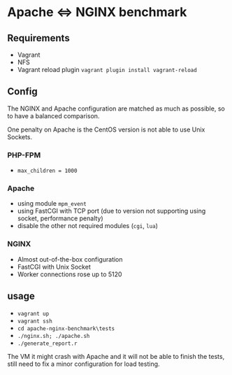 # Apache <=> NGINX benchmark

## Requirements

- Vagrant
- NFS
- Vagrant reload plugin `vagrant plugin install vagrant-reload`

## Config

The NGINX and Apache configuration are matched as much as possible, so to have a balanced comparison.

One penalty on Apache is the CentOS version is not able to use Unix Sockets.

### PHP-FPM

- `max_children = 1000`

### Apache

- using module `mpm_event`
- using FastCGI with TCP port (due to version not supporting using socket, performance penalty)
- disable the other not required modules (`cgi`, `lua`) 

### NGINX

- Almost out-of-the-box configuration
- FastCGI with Unix Socket
- Worker connections rose up to 5120

## usage

- `vagrant up`
- `vagrant ssh`
- `cd apache-nginx-benchmark\tests`
- `./nginx.sh; ./apache.sh`
- `./generate_report.r`

The VM it might crash with Apache and it will not be able to finish the tests, still need to fix a minor configuration for load testing. 


